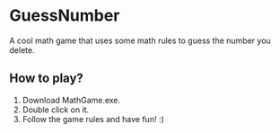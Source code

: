 # GuessNumber
A cool math game that uses some math rules to guess the number you delete.
## How to play?
1. Download MathGame.exe.
2. Double click on it.
3. Follow the game rules and have fun! :)
